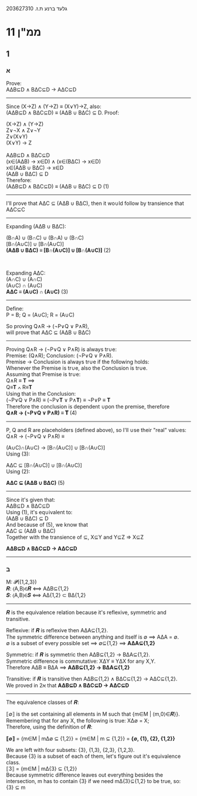 גלעד ברנע ת.ז. 203627310
# ממ"ן 11
## 1
### א 


Prove:   
AΔB⊆D ∧ BΔC⊆D → AΔC⊆D


---


Since (X→Z) ∧ (Y→Z) ≡ (X∨Y)→Z, also:  
(AΔB⊆D ∧ BΔC⊆D) ≡ (AΔB ∪ BΔC) ⊆ D. Proof:

<div class="box">

(X→Z) ∧ (Y→Z)<br>Z∨¬X ∧ Z∨¬Y<br>Z∨<over>(X∨Y)</over><br>(X∨Y) → Z<br><br>AΔB⊆D ∧ BΔC⊆D<br>(x∈(AΔB) → x∈D) ∧ (x∈(BΔC) → x∈D)<br>x∈(AΔB ∪ BΔC) → x∈D<br>(AΔB ∪ BΔC) ⊆ D<br>Therefore:<br>(AΔB⊆D ∧ BΔC⊆D) ≡ (AΔB ∪ BΔC) ⊆ D <comment>(1)<br></div></comment>


---


I'll prove that AΔC ⊆ (AΔB ∪ BΔC), then it wo∪ld follow by transience that AΔC⊆C


---


Expanding (AΔB ∪ BΔC):  
  
(<over>B</over>∩A) ∪ (<over>B</over>∩C) ∪ (B∩<over>A</over>) ∪ (B∩<over>C</over>)  
[<over>B</over>∩(A∪C)] ∪ [B∩(<over>A</over>∪<over>C</over>)]  
__(AΔB ∪ BΔC) ≡ [<over>B</over>∩(A∪C)] ∪ [B∩(<over>A</over>∪<over>C</over>)]__ <comment>(2)  </comment>

<br>

Expanding AΔC:  
(A∩<over>C</over>) ∪ (<over>A</over>∩C)  
(A∪C) ∩ (<over>A</over>∪<over>C</over>)  
__AΔC ≡ (A∪C) ∩ (<over>A</over>∪<over>C</over>)__ <comment>(3)  </comment>


---


Define:   
P = B; Q = (A∪C); R = (<over>A</over>∪<over>C</over>)  
  
So proving Q∧R → (¬P∨Q ∨ P∧R),  
will prove that AΔC ⊆ (AΔB ∪ BΔC)  

---


Proving Q∧R → (¬P∨Q ∨ P∧R) is always tr∪e:  
Premise: (Q∧R); Conclusion: (¬P∨Q ∨ P∧R).  
Premise → Conclusion is always tr∪e if the following holds:  
Whenever the Premise is tr∪e, also the Conclusion is tr∪e.  
Assuming that Premise is tr∪e:  
Q∧R ≡ 𝚻 ⟹   
Q≡𝚻 ∧ R≡𝚻  
Using that in the Conclusion:  
(¬P∨Q ∨ P∧R) ≡ (¬P∨𝚻 ∨ P∧𝚻) ≡ ¬P∨P ≡ 𝚻  
Therefore the conclusion is dependent ∪pon the premise, therefore   
__Q∧R → (¬P∨Q ∨ P∧R) ≡ 𝚻__ <comment>(4)  </comment>


---


P, Q and R are placeholders (defined above), so I'll ∪se their "real" val∪es:  
Q∧R → (¬P∨Q ∨ P∧R) ≡  
  
(A∪C)∩(<over>A</over>∪<over>C</over>) → [<over>B</over>∩(A∪C)] ∪ [B∩(<over>A</over>∪<over>C</over>)]  
<grey>Using (3):  </grey>

AΔC ⊆ [<over>B</over>∩(A∪C)] ∪ [B∩(<over>A</over>∪<over>C</over>)]  
<grey>Using (2):  </grey>

__AΔC ⊆ (AΔB ∪ BΔC)__ <comment>(5)  </comment>


---


Since it's given that:  
AΔB⊆D ∧ BΔC⊆D  
Using (1), it's eq∪ivalent to:  
(AΔB ∪ BΔC) ⊆ D  
And because of (5), we know that   
AΔC ⊆ (AΔB ∪ BΔC)  
Together with the transience of ⊆, <comment>X⊆Y and Y⊆Z ⇒ X⊆Z  </comment>

__AΔB⊆D ∧ BΔC⊆D → AΔC⊆D__




---
### ב


M: 𝓟({1,2,3})  
𝑹: ⟨A,B⟩∈𝑹 ⟺ AΔB⊆{1,2}  
𝑺: ⟨A,B⟩∈𝑺 ⟺ AΔ{1,2} ⊂ BΔ{1,2}


---

𝑹 is the equivalence relation because it's reflexive, symmetric and transitive.

Reflexive: if 𝑹 is reflexive then AΔA⊆{1,2}.  
The symmetric difference between anything and itself is ∅ ⟹ AΔA = ∅.      
∅ is a subset of every possible set ⟹ ∅⊆{1,2} ⟹ __AΔA⊆{1,2}__

Symmetric: if 𝑹 is symmetric then AΔB⊆{1,2} → BΔA⊆{1,2}.    
Symmetric difference is commutative: XΔY ≡ YΔX for any X,Y.  
Therefore AΔB ≡ BΔA ⟹ __AΔB⊆{1,2} → BΔA⊆{1,2}__

Transitive: if 𝑹 is transitive then AΔB⊆{1,2} ∧ BΔC⊆{1,2} → AΔC⊆{1,2}.  
We proved in 2א that __AΔB⊆D ∧ BΔC⊆D → AΔC⊆D__


---

The equivalence classes of 𝑹:

⟦∅⟧ is the set containing all elements in M such that {m∈M | ⟨m,0⟩∈𝑹}}.  
Remembering that for any X, the following is true: XΔ∅ = X;  
Therefore, using the definition of 𝑹: 

__⟦∅⟧__ = {m∈M | mΔ∅ ⊆ {1,2}} = {m∈M | m ⊆ {1,2}} = __{∅, {1}, {2}, {1,2}}__

 

We are left with four subsets: {3}, {1,3}, {2,3}, {1,2,3}.  
Because {3} is a subset of each of them, let's figure out it's equivalence class.  
⟦3⟧ = {m∈M | mΔ{3} ⊆ {1,2}}  
Because symmetric difference leaves out everything besides the intersection, m has to contain {3} if we need mΔ{3}⊆{1,2} to be true, so:  
{3} ⊆ m  
